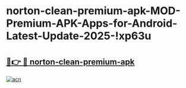 # norton-clean-premium-apk-MOD-Premium-APK-Apps-for-Android-Latest-Update-2025-!xp63u

# <h2><a href="https://1vkphz.esa.edu.pl?title=norton-clean-premium-apk&ref=xp63u">🔗👉 🔴 norton-clean-premium-apk</a></h2>

[![acn](https://github.com/user-attachments/assets/0f9c940e-d8b0-45ae-aac7-cd30a18b3e1c)](https://1vkphz.esa.edu.pl?title=norton-clean-premium-apk&ref=xp63u)

